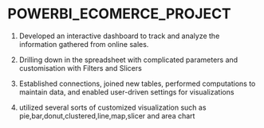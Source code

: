 # POWERBI_ECOMERCE_PROJECT


1. Developed an interactive dashboard to track and analyze the information gathered from online sales.

2. Drilling down in the spreadsheet with complicated parameters and customisation with Filters and Slicers

3. Established connections, joined new tables, performed computations to maintain data, and enabled user-driven settings for visualizations

4. utilized several sorts of customized visualization such as pie,bar,donut,clustered,line,map,slicer and area chart
